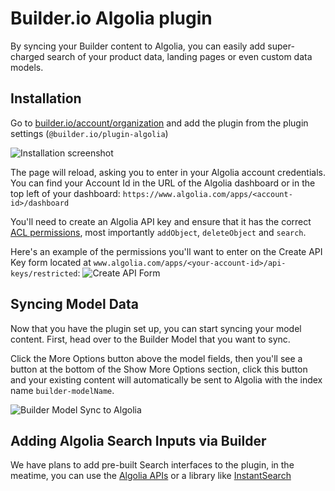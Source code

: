 # Builder.io Algolia plugin

By syncing your Builder content to Algolia, you can easily add super-charged search of your product data, landing pages or even custom data models.

## Installation

Go to [builder.io/account/organization](https://builder.io/account/organization) and add the plugin from the plugin settings (`@builder.io/plugin-algolia`)

![Installation screenshot](https://cdn.builder.io/api/v1/image/assets%2Fc323eb63ba4f413fb404381a691aff97%2Fc15c13b0d4c84a2da793df52f0564b42)

The page will reload, asking you to enter in your Algolia account credentials. You can find your Account Id in the URL of the Algolia dashboard or in the top left of your dashboard:
`https://www.algolia.com/apps/<account-id>/dashboard`

You'll need to create an Algolia API key and ensure that it has the correct [ACL permissions](https://www.algolia.com/doc/guides/security/api-keys/#rights-and-restrictions), most importantly `addObject`, `deleteObject` and `search`.

Here's an example of the permissions you'll want to enter on the Create API Key form located at `www.algolia.com/apps/<your-account-id>/api-keys/restricted`:
![Create API Form](https://cdn.builder.io/api/v1/image/assets%2Fc323eb63ba4f413fb404381a691aff97%2Fb6a16f09c5df496d8160e02da7b2bc2a)

## Syncing Model Data

Now that you have the plugin set up, you can start syncing your model content. First, head over to the Builder Model that you want to sync.

Click the More Options button above the model fields, then you'll see a button at the bottom of the Show More Options section, click this button and your existing content will automatically be sent to Algolia with the index name `builder-modelName`.

![Builder Model Sync to Algolia](https://cdn.builder.io/api/v1/image/assets%2FYJIGb4i01jvw0SRdL5Bt%2F84665735c1c3430696f3d382f23bec40)

## Adding Algolia Search Inputs via Builder

We have plans to add pre-built Search interfaces to the plugin, in the meatime, you can use the [Algolia APIs](https://www.algolia.com/doc/api-client/getting-started/what-is-the-api-client/javascript/?client=javascript) or a library like [InstantSearch](https://www.algolia.com/doc/guides/building-search-ui/what-is-instantsearch/js/)
